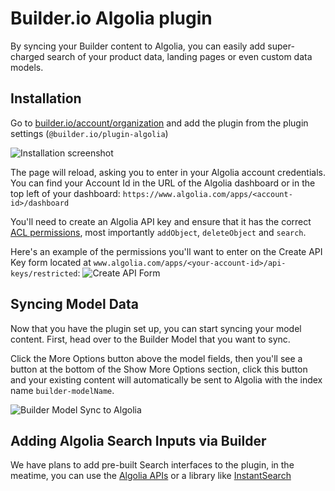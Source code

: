 # Builder.io Algolia plugin

By syncing your Builder content to Algolia, you can easily add super-charged search of your product data, landing pages or even custom data models.

## Installation

Go to [builder.io/account/organization](https://builder.io/account/organization) and add the plugin from the plugin settings (`@builder.io/plugin-algolia`)

![Installation screenshot](https://cdn.builder.io/api/v1/image/assets%2Fc323eb63ba4f413fb404381a691aff97%2Fc15c13b0d4c84a2da793df52f0564b42)

The page will reload, asking you to enter in your Algolia account credentials. You can find your Account Id in the URL of the Algolia dashboard or in the top left of your dashboard:
`https://www.algolia.com/apps/<account-id>/dashboard`

You'll need to create an Algolia API key and ensure that it has the correct [ACL permissions](https://www.algolia.com/doc/guides/security/api-keys/#rights-and-restrictions), most importantly `addObject`, `deleteObject` and `search`.

Here's an example of the permissions you'll want to enter on the Create API Key form located at `www.algolia.com/apps/<your-account-id>/api-keys/restricted`:
![Create API Form](https://cdn.builder.io/api/v1/image/assets%2Fc323eb63ba4f413fb404381a691aff97%2Fb6a16f09c5df496d8160e02da7b2bc2a)

## Syncing Model Data

Now that you have the plugin set up, you can start syncing your model content. First, head over to the Builder Model that you want to sync.

Click the More Options button above the model fields, then you'll see a button at the bottom of the Show More Options section, click this button and your existing content will automatically be sent to Algolia with the index name `builder-modelName`.

![Builder Model Sync to Algolia](https://cdn.builder.io/api/v1/image/assets%2FYJIGb4i01jvw0SRdL5Bt%2F84665735c1c3430696f3d382f23bec40)

## Adding Algolia Search Inputs via Builder

We have plans to add pre-built Search interfaces to the plugin, in the meatime, you can use the [Algolia APIs](https://www.algolia.com/doc/api-client/getting-started/what-is-the-api-client/javascript/?client=javascript) or a library like [InstantSearch](https://www.algolia.com/doc/guides/building-search-ui/what-is-instantsearch/js/)
